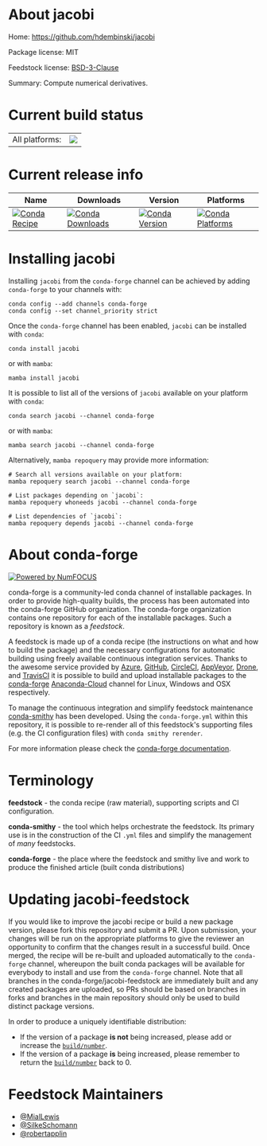 About jacobi
============

Home: https://github.com/hdembinski/jacobi

Package license: MIT

Feedstock license: [BSD-3-Clause](https://github.com/conda-forge/jacobi-feedstock/blob/main/LICENSE.txt)

Summary: Compute numerical derivatives.

Current build status
====================


<table><tr><td>All platforms:</td>
    <td>
      <a href="https://dev.azure.com/conda-forge/feedstock-builds/_build/latest?definitionId=17681&branchName=main">
        <img src="https://dev.azure.com/conda-forge/feedstock-builds/_apis/build/status/jacobi-feedstock?branchName=main">
      </a>
    </td>
  </tr>
</table>

Current release info
====================

| Name | Downloads | Version | Platforms |
| --- | --- | --- | --- |
| [![Conda Recipe](https://img.shields.io/badge/recipe-jacobi-green.svg)](https://anaconda.org/conda-forge/jacobi) | [![Conda Downloads](https://img.shields.io/conda/dn/conda-forge/jacobi.svg)](https://anaconda.org/conda-forge/jacobi) | [![Conda Version](https://img.shields.io/conda/vn/conda-forge/jacobi.svg)](https://anaconda.org/conda-forge/jacobi) | [![Conda Platforms](https://img.shields.io/conda/pn/conda-forge/jacobi.svg)](https://anaconda.org/conda-forge/jacobi) |

Installing jacobi
=================

Installing `jacobi` from the `conda-forge` channel can be achieved by adding `conda-forge` to your channels with:

```
conda config --add channels conda-forge
conda config --set channel_priority strict
```

Once the `conda-forge` channel has been enabled, `jacobi` can be installed with `conda`:

```
conda install jacobi
```

or with `mamba`:

```
mamba install jacobi
```

It is possible to list all of the versions of `jacobi` available on your platform with `conda`:

```
conda search jacobi --channel conda-forge
```

or with `mamba`:

```
mamba search jacobi --channel conda-forge
```

Alternatively, `mamba repoquery` may provide more information:

```
# Search all versions available on your platform:
mamba repoquery search jacobi --channel conda-forge

# List packages depending on `jacobi`:
mamba repoquery whoneeds jacobi --channel conda-forge

# List dependencies of `jacobi`:
mamba repoquery depends jacobi --channel conda-forge
```


About conda-forge
=================

[![Powered by
NumFOCUS](https://img.shields.io/badge/powered%20by-NumFOCUS-orange.svg?style=flat&colorA=E1523D&colorB=007D8A)](https://numfocus.org)

conda-forge is a community-led conda channel of installable packages.
In order to provide high-quality builds, the process has been automated into the
conda-forge GitHub organization. The conda-forge organization contains one repository
for each of the installable packages. Such a repository is known as a *feedstock*.

A feedstock is made up of a conda recipe (the instructions on what and how to build
the package) and the necessary configurations for automatic building using freely
available continuous integration services. Thanks to the awesome service provided by
[Azure](https://azure.microsoft.com/en-us/services/devops/), [GitHub](https://github.com/),
[CircleCI](https://circleci.com/), [AppVeyor](https://www.appveyor.com/),
[Drone](https://cloud.drone.io/welcome), and [TravisCI](https://travis-ci.com/)
it is possible to build and upload installable packages to the
[conda-forge](https://anaconda.org/conda-forge) [Anaconda-Cloud](https://anaconda.org/)
channel for Linux, Windows and OSX respectively.

To manage the continuous integration and simplify feedstock maintenance
[conda-smithy](https://github.com/conda-forge/conda-smithy) has been developed.
Using the ``conda-forge.yml`` within this repository, it is possible to re-render all of
this feedstock's supporting files (e.g. the CI configuration files) with ``conda smithy rerender``.

For more information please check the [conda-forge documentation](https://conda-forge.org/docs/).

Terminology
===========

**feedstock** - the conda recipe (raw material), supporting scripts and CI configuration.

**conda-smithy** - the tool which helps orchestrate the feedstock.
                   Its primary use is in the construction of the CI ``.yml`` files
                   and simplify the management of *many* feedstocks.

**conda-forge** - the place where the feedstock and smithy live and work to
                  produce the finished article (built conda distributions)


Updating jacobi-feedstock
=========================

If you would like to improve the jacobi recipe or build a new
package version, please fork this repository and submit a PR. Upon submission,
your changes will be run on the appropriate platforms to give the reviewer an
opportunity to confirm that the changes result in a successful build. Once
merged, the recipe will be re-built and uploaded automatically to the
`conda-forge` channel, whereupon the built conda packages will be available for
everybody to install and use from the `conda-forge` channel.
Note that all branches in the conda-forge/jacobi-feedstock are
immediately built and any created packages are uploaded, so PRs should be based
on branches in forks and branches in the main repository should only be used to
build distinct package versions.

In order to produce a uniquely identifiable distribution:
 * If the version of a package **is not** being increased, please add or increase
   the [``build/number``](https://docs.conda.io/projects/conda-build/en/latest/resources/define-metadata.html#build-number-and-string).
 * If the version of a package **is** being increased, please remember to return
   the [``build/number``](https://docs.conda.io/projects/conda-build/en/latest/resources/define-metadata.html#build-number-and-string)
   back to 0.

Feedstock Maintainers
=====================

* [@MialLewis](https://github.com/MialLewis/)
* [@SilkeSchomann](https://github.com/SilkeSchomann/)
* [@robertapplin](https://github.com/robertapplin/)

